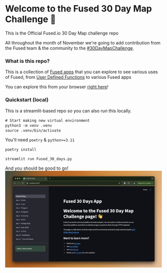 # Welcome to the Fused 30 Day Map Challenge 👋

This is the Official Fused.io 30 Day Map challenge repo

All throughout the month of November we're going to add contribution from the Fused team & the community to the [#30DayMapChallenge](https://30daymapchallenge.com/). 

### What is this repo?

This is a collection of [Fused apps](https://docs.fused.io/workbench/app-builder/) that you can explore to see various uses of Fused, from [User Defined Functions](https://docs.fused.io/core-concepts/why/) to various Fused apps

<!-- This isn't necessarily the right link yet -->
<!-- https://www.fused.io/workbench/apps#app/s/i/fa_Akz4GrgWkgQ3zvEeDfTo7 -->
<!-- https://www.fused.io/workbench/apps#app/s/i/fa_7d9aS3OtKkmzrNmr4doMb8 -->
<!-- https://www.fused.io/workbench/apps#app/s/i/fa_1m1aTJWfhJ0ABUADrOnFJV -->
<!-- https://www.fused.io/workbench/apps#app/s/i/fa_4YDXXIzi09WyXfbrwakBhR -->
You can explore this from your browser [right here](https://www.fused.io/workbench/apps#app/s/i/fa_2bv4fVJBhl34Zy0qcCE3X6)!

<!-- Would be nice to add a video once the Fused app is live? -->

### Quickstart (local)

This is a streamlit-based repo so you can also run this locally.

```
# Start making new virtual environment
python3 -m venv .venv
source .venv/bin/activate
```

You'll need `poetry` & `python>=3.11`
```
poetry install
```

```
streamlit run Fused_30_days.py
```

And you should be good to go!
![Fused 30 Day App preview of local deployment](<imgs/Local_fused_app_day_11.png>)